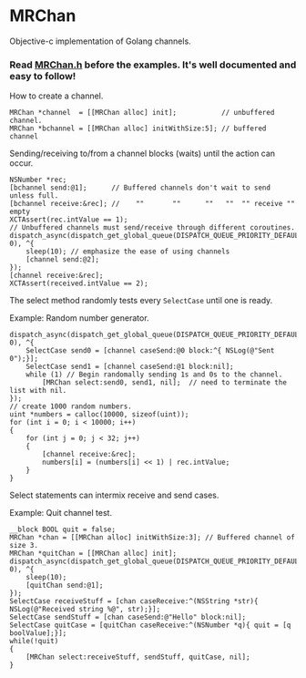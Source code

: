 MRChan
======

Objective-c implementation of Golang channels.

### Read [MRChan.h](https://github.com/mathewreny/MRChan/blob/master/MRChan/MRChan.h) before the examples. It's well documented and easy to follow!

How to create a channel.

    MRChan *channel  = [[MRChan alloc] init];           // unbuffered channel.
    MRChan *bchannel = [[MRChan alloc] initWithSize:5]; // buffered channel

Sending/receiving to/from a channel blocks (waits) until the action can occur.

    NSNumber *rec;
    [bchannel send:@1];      // Buffered channels don't wait to send unless full.
    [bchannel receive:&rec]; //    ""       ""      ""   ""  "" receive ""  empty
    XCTAssert(rec.intValue == 1);
    // Unbuffered channels must send/receive through different coroutines.
    dispatch_async(dispatch_get_global_queue(DISPATCH_QUEUE_PRIORITY_DEFAULT, 0), ^{
        sleep(10); // emphasize the ease of using channels
        [channel send:@2];
    });
    [channel receive:&rec];
    XCTAssert(received.intValue == 2);
    
The select method randomly tests every `SelectCase` until one is ready.

Example: Random number generator. 

    dispatch_async(dispatch_get_global_queue(DISPATCH_QUEUE_PRIORITY_DEFAULT, 0), ^{
        SelectCase send0 = [channel caseSend:@0 block:^{ NSLog(@"Sent 0");}];
        SelectCase send1 = [channel caseSend:@1 block:nil];
        while (1) // Begin randomally sending 1s and 0s to the channel.
            [MRChan select:send0, send1, nil];  // need to terminate the list with nil.
    });
    // create 1000 random numbers.
    uint *numbers = calloc(10000, sizeof(uint));
    for (int i = 0; i < 10000; i++)
    {
        for (int j = 0; j < 32; j++)
        {
            [channel receive:&rec];
            numbers[i] = (numbers[i] << 1) | rec.intValue;
        }
    }
    
Select statements can intermix receive and send cases. 

Example: Quit channel test.

    __block BOOL quit = false;
    MRChan *chan = [[MRChan alloc] initWithSize:3]; // Buffered channel of size 3.
    MRChan *quitChan = [[MRChan alloc] init];
    dispatch_async(dispatch_get_global_queue(DISPATCH_QUEUE_PRIORITY_DEFAULT, 0), ^{
        sleep(10);
        [quitChan send:@1];
    });
    SelectCase receiveStuff = [chan caseReceive:^(NSString *str){ NSLog(@"Received string %@", str);}];
    SelectCase sendStuff = [chan caseSend:@"Hello" block:nil];
    SelectCase quitCase = [quitChan caseReceive:^(NSNumber *q){ quit = [q boolValue];}];
    while(!quit) 
    {
        [MRChan select:receiveStuff, sendStuff, quitCase, nil];
    }
    
    
    
    
